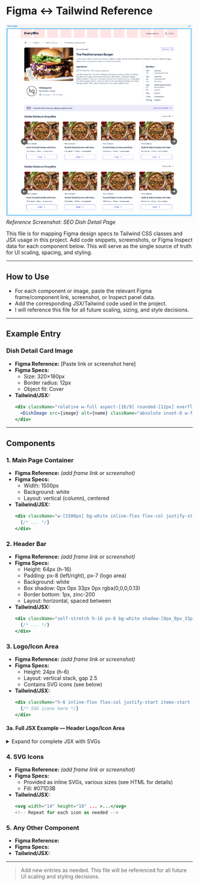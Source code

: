 # Figma ↔ Tailwind Reference

![SEO Page Reference](./seo-page-screenshot.png)
*Reference Screenshot: SEO Dish Detail Page*

This file is for mapping Figma design specs to Tailwind CSS classes and JSX usage in this project. Add code snippets, screenshots, or Figma Inspect data for each component below. This will serve as the single source of truth for UI scaling, spacing, and styling.

---

## How to Use
- For each component or image, paste the relevant Figma frame/component link, screenshot, or Inspect panel data.
- Add the corresponding JSX/Tailwind code used in the project.
- I will reference this file for all future scaling, sizing, and style decisions.

---

## Example Entry

### Dish Detail Card Image
- **Figma Reference:** [Paste link or screenshot here]
- **Figma Specs:**
  - Size: 320×180px
  - Border radius: 12px
  - Object fit: Cover
- **Tailwind/JSX:**
  ```jsx
  <div className="relative w-full aspect-[16/9] rounded-[12px] overflow-hidden">
    <DishImage src={image} alt={name} className="absolute inset-0 w-full h-full object-cover rounded-[12px]" />
  </div>
  ```

---

## Components

### 1. Main Page Container
- **Figma Reference:** _(add frame link or screenshot)_
- **Figma Specs:**
  - Width: 1500px
  - Background: white
  - Layout: vertical (column), centered
- **Tailwind/JSX:**
  ```jsx
  <div className="w-[1500px] bg-white inline-flex flex-col justify-start items-center">
    {/* ... */}
  </div>
  ```

### 2. Header Bar
- **Figma Reference:** _(add frame link or screenshot)_
- **Figma Specs:**
  - Height: 64px (h-16)
  - Padding: px-8 (left/right), px-7 (logo area)
  - Background: white
  - Box shadow: 0px 0px 33px 0px rgba(0,0,0,0.13)
  - Border bottom: 1px, zinc-200
  - Layout: horizontal, spaced between
- **Tailwind/JSX:**
  ```jsx
  <div className="self-stretch h-16 px-8 bg-white shadow-[0px_0px_33px_0px_rgba(0,0,0,0.13)] border-b border-zinc-200 inline-flex justify-between items-center">
    {/* ... */}
  </div>
  ```

### 3. Logo/Icon Area
- **Figma Reference:** _(add frame link or screenshot)_
- **Figma Specs:**
  - Height: 24px (h-6)
  - Layout: vertical stack, gap 2.5
  - Contains SVG icons (see below)
- **Tailwind/JSX:**
  ```jsx
  <div className="h-6 inline-flex flex-col justify-start items-start gap-2.5">
    {/* SVG icons here */}
  </div>
  ```

#### 3a. Full JSX Example — Header Logo/Icon Area
<details>
<summary>Expand for complete JSX with SVGs</summary>

```jsx
<div className="w-[1500px] bg-white inline-flex flex-col justify-start items-center">
  <div className="self-stretch h-16 px-8 bg-white shadow-[0px_0px_33px_0px_rgba(0,0,0,0.13)] border-b border-zinc-200 inline-flex justify-between items-center">
    <div className="flex-1 h-16 max-w-[1280px] px-7 py-3 flex justify-start items-center gap-10">
      <div className="h-6 inline-flex flex-col justify-start items-start gap-2.5">
        {/* SVG icon wrappers and SVGs go here. See below for full SVGs. */}
        <div data-svg-wrapper>
          <svg width="14" height="19" viewBox="0 0 14 19" fill="none" xmlns="http://www.w3.org/2000/svg">
            <path d="M0.301309 0.863747H0V18.5289H13.7637V18.2281V14.9248V14.6238H13.4623H4.28477V11.4749H12.5667H12.8681V11.1741V7.87062V7.56983H12.5667H4.28477V4.76865H13.4623H13.7637V4.46786V1.16453V0.863747H13.4623H0.301309Z" fill="#071D3B"/>
          </svg>
        </div>
        {/* ...repeat for all SVGs (see your full block for details)... */}
      </div>
    </div>
  </div>
</div>
```

<!-- For brevity, only one SVG is shown above. Paste your full SVG block here for complete reference. -->

</details>

### 4. SVG Icons
- **Figma Reference:** _(add frame link or screenshot)_
- **Figma Specs:**
  - Provided as inline SVGs, various sizes (see HTML for details)
  - Fill: #071D3B
- **Tailwind/JSX:**
  ```jsx
  <svg width="14" height="19" ... >...</svg>
  <!-- Repeat for each icon as needed -->
  ```

### 5. Any Other Component
- **Figma Reference:**
- **Figma Specs:**
- **Tailwind/JSX:**

---

> Add new entries as needed. This file will be referenced for all future UI scaling and styling decisions.
